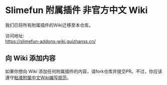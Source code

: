 # Slimefun 附属插件 非官方中文 Wiki 

我们已将所有附属插件的Wiki迁移至本仓库。

访问地址:  
https://slimefun-addons-wiki.guizhanss.cn/

## 向 Wiki 添加内容

如果你想向 Wiki 添加任何附属插件的内容，请fork仓库并提交PR。不过，你应该遵守[粘液附属中文Wiki编写规范](./CONTRIBUTING.md)。
